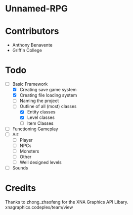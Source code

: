 Unnamed-RPG
===========


Contributors
============
- Anthony Benavente
- Griffin College

Todo
====
- [ ] Basic Framework
  - [X] Creating save game system
  - [X] Creating file loading system
  - [ ] Naming the project
  - [ ] Outline of all (most) classes
    - [X] Entity classes
    - [X] Level classes
    - [ ] Item Classes
- [ ] Functioning Gameplay
- [ ] Art
  - [ ] Player
  - [ ] NPCs
  - [ ] Monsters
  - [ ] Other
  - [ ] Well designed levels
- [ ] Sounds

Credits
=======
Thanks to zhong_zhaofeng for the XNA Graphics API Libary. xnagraphics.codeplex/team/view
